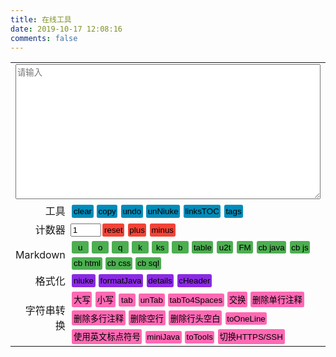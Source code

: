 ```yaml
---
title: 在线工具
date: 2019-10-17 12:08:16
comments: false
---
```

<div id="panel"><table><tr style="width: 100%;"><td colspan="2" style="width: 100%;"><textarea rows="14" id="input" placeholder="请输入" contenteditable="true" class="block"></textarea></td></tr><tr><td class="td-right">工具</td><td class="td-padding"><button class="mybtn" onclick="clearInput()">clear</button><button class="mybtn" onclick="copy()">copy</button><button class="mybtn" onclick="undo()">undo</button><button class="mybtn" onclick="unNiuke()">unNiuke</button><button class="mybtn" onclick="linksTOC()">linksTOC</button><button class="mybtn" onclick="tags()">tags</button></td></tr><tr><td class="td-right">计数器</td><td class="td-padding"><input type="text" name="counter" id="counter" value="1" size="3" /><button class="mybtn red" onclick="document.getElementById('counter').value='1'">reset</button><button class="mybtn red" onclick="plus()">plus</button><button class="mybtn red" onclick="minus()">minus</button></td></tr><tr><td class="td-right">Markdown</td><td class="td-padding"><button class="mybtn green" onclick="mdU()">u</button><button class="mybtn green" onclick="mdO()">o</button><button class="mybtn green" onclick="mdQ()">q</button><button class="mybtn green" onclick="mdK()">k</button><button class="mybtn green" onclick="mdKs()">ks</button><button class="mybtn green" onclick="mdB()">b</button><button class="mybtn green" onclick="mdtableCopy()">table</button><button class="mybtn green" onclick="mdU2T()">u2t</button><button class="mybtn green" onclick="frontMatter()">FM</button><button class="mybtn green" onclick="mdCb('java')">cb&nbsp;java</button><button class="mybtn green" onclick="mdCb('javascript')">cb&nbsp;js</button><button class="mybtn green" onclick="mdCb('html')">cb&nbsp;html</button><button class="mybtn green" onclick="mdCb('css')">cb&nbsp;css</button><button class="mybtn green" onclick="mdCb('sql')">cb&nbsp;sql</button></td></tr><tr><td class="td-right">格式化</td><td class="td-padding"><button class="mybtn blueviolet" onclick="niuke()">niuke</button><button class="mybtn blueviolet" onclick="formatJava()">formatJava</button><button class="mybtn blueviolet" onclick="toggleFold()">details</button><button class="mybtn blueviolet" onclick="cHeader()">cHeader</button></td></tr><tr><td class="td-right">字符串转换</td><td class="td-padding"><button class="mybtn HotPink" onclick="upperCase()">大写</button><button class="mybtn HotPink" onclick="lowerCase()">小写</button><button class="mybtn HotPink" onclick="tab()">tab</button><button class="mybtn HotPink" onclick="unTab()">unTab</button><button class="mybtn HotPink" onclick="tabTo4Spaces()">tabTo4Spaces</button><button class="mybtn HotPink" onclick="swap()">交换</button><button class="mybtn HotPink" onclick="deleteSingleLineComment()">删除单行注释</button><button class="mybtn HotPink" onclick="deleteMultilineComments()">删除多行注释</button><button class="mybtn HotPink" onclick="deleteBlankLine()">删除空行</button><button class="mybtn HotPink" onclick="deleteSpaceStart()">删除行头空白</button><button class="mybtn HotPink" onclick="toOneLine()">toOneLine</button><button class="mybtn HotPink" onclick="toEnPunctuation()">使用英文标点符号</button><button class="mybtn HotPink" onclick="miniJava()">miniJava</button><button class="mybtn HotPink" onclick="toTools()">toTools</button><button class="mybtn HotPink" onclick="switchHttpsSsh()">切换HTTPS/SSH</button></td></tr></table></div>
<style>
    .mybtn {
        background-color: #008CBA;
        border: none;
        padding: 0.2em 0.2em 0.2em 0.2em;
        text-align: center;
        text-decoration: none;
        display: inline-block;
        margin: 0.2em 0.2em 0.2em 0.2em;
        cursor: pointer;
        min-width: 2em;
        border-radius: 0.2em;
    }
    .tools {
        display: block;
        margin: 0.5em;
    }
    .block {
        display: block;
    }
    .red {
        background-color: #f44336;
    }
    .green {
        background-color: #4CAF50;
    }
    .pink {
        background-color: #FF00FF;
    }
    .HotPink {
        background-color: HotPink;
    }
    .blue {
        background-color: #008CBA;
    }
    .blueviolet {
        background-color: BlueViolet;
    }
    .brown {
        background-color: brown;
    }
    .yellow {
        background-color: yellow;
    }
    .crimson {
        background-color: crimson;
    }
    .black {
        background-color: black;
    }
    .gray {
        background-color: #555555;
    }
    textarea {
        width: 100%;
        height: 100%;
    }
    table {
        width: 100%;
    }
    .td-right {
        text-align: right;
    }
    .td-padding {
        padding: 0em;
    }
    /* 覆盖样式 */
    header.post-header div.post-meta {
        margin-bottom: 0.875em;
    }
    div.posts-expand div.post-block {
        padding-top: 0em;
    }
    input[type="checkbox"] {
        background-color: blue;
    }
</style>
<script>
    var input = document.getElementById("input");
    var inputBackup;
    var timeOut;
    var depth = 0;
    function checkInput() {
        return !(input.value === null || input.value === "");
    }
    function backupInput() {
        inputBackup = input.value;
    }
    function undo() {
        input.value = inputBackup;
        if (timeOut != null) {
            window.clearTimeout(timeOut);
        }
        input.select();
        document.execCommand("Copy");
        input.blur();
    }
    function tags() {
        input.value = "\ntags: 有空了解一下";
        copy();
    }
    function linksTOC(text) {
        if (text == null) {
            result(linksTOC(input.value));
        } else {
            var toc = '';
            var head = "<div id=\"my_toc\">\n\n";
            var tail =
                "\n</div>\n<script>if (navigator.platform.search('arm')==-1){document.getElementById('my_toc').style.display = 'none';}" +
                "<__script>\n".replace("__", "/");
            var regex = /^(#+) (.+?)(?: #*)?$/mg;
            var matchs = text.match(regex);
            var resultStr = "";
            var item = '';
            var tabs = '';
            var title = '';
            var MdLinkRegex = /\[(.+?)\]\(.+?\)/;
            for (var i = 0; i < matchs.length; i++) {
                tabs = generateIndentation(matchs[i].replace(regex, "$1").length - 1);
                title = matchs[i].replace(regex, "$2");
                if (title.match(MdLinkRegex)) {
                    title = title.replace(MdLinkRegex, '$1');
                }
                item = tabs + "- [" + title + "](/links/#" + title + ")" + "\n"
                resultStr += item;
            }
            toc = head + resultStr + tail;
            var regexs = /[<]div id='my_toc'>\n\n(.+\n)+\n<[/]div>\n[<]script>.+<[/]script>\n/m;
            text = text.replace(regexs, toc);
            return text;
        }
    }
    function generateIndentation(count) {
        var indentation = '';
        for (var i = 0; i < count; i++) {
            indentation += "    ";
        }
        return indentation;
    }
    function clearInput() {
        input.value = "";
    }
    function copy() {
        if (timeOut != null) {
            window.clearTimeout(timeOut);
        }
        input.select();
        document.execCommand("Copy");
        input.placeholder = "运行结果已经复制到剪贴板中!";
        input.blur();
        timeOut = window.setTimeout(clearInput, 10000);
    }
    function result(text) {
        backupInput();
        input.value = text;
        copy();
    }
    function plus() {
        var counter = document.getElementById('counter');
        counter.value = Number(counter.value) + 1
    }
    function minus() {
        var counter = document.getElementById('counter');
        var minus1 = Number(counter.value) - 1;
        counter.value = (minus1) > 0 ? minus1 : 1;
    }
    function upperCase() {
        if (checkInput()) {
            result(input.value.toUpperCase());
        } else {
            input.placeholder = "请先输入!";
        }
    }
    function lowerCase() {
        if (checkInput()) {
            result(input.value.toLowerCase());
        } else {
            input.placeholder = "请先输入!";
        }
    }
    function deleteSingleLineComment(text) {
        if (typeof (text) == "undefined") {
            result(deleteSingleLineComment(input.value));
        }
        else {
            text = text.replace(/^[ ]*<!--.+-->/mg, "");
            text = text.replace(/^[ ]*\/\/.*\n/mg, "");
            return text;
        }
    }
    function deleteBlankLine(text) {
        if (typeof (text) == "undefined") {
            text = input.value;
            result(text.replace(/^[ ]*\n/mg, ""));
        }
        else {
            text = text.replace(/^[ ]*$\n/mg, "");
            text = text.replace(/\n^[ ]*$/mg, "");
            return text;
        }
    }
    function tab() {
        result(input.value.replace(/^/mg, "    "));
    }
    function unTab(text) {
        if (typeof (text) == "undefined") {
            result(unTab(input.value));
        }
        else {
            return text.replace(/^    /mg, "");
        }
    }
    function tabTo4Spaces(text) {
        if (typeof (text) == "undefined") {
            result(tabTo4Spaces(input.value));
        } else {
            return text.replace(/\t/mg, "    ");
        }
    }
    function deleteMultilineComments(text) {
        if (typeof (text) == "undefined") {
            result(deleteMultilineComments(input.value));
        } else {
            return text.replace(/\/\*{1,2}\n(?:[ ]*\*.*?\n)+/mg, "");
        }
    }
    function deleteSpaceStart(text) {
        if (typeof (text) == "undefined") {
            result(deleteBlankLine(input.value));
        } else {
            return text.replace(/^[ ]+/mg, "");
        }
    }
    function toOneLine(text) {
        if (typeof (text) == "undefined") {
            result(toOneLine(input.value));
        }
        else {
            text = text.replace(/^[ ]+/mg, "");
            text = text.replace(/\n/mg, "");
            return text;
        }
    }
    function toEnPunctuation(text) {
        if (typeof (text) == "undefined") {
            result(toEnPunctuation(input.value));
        }
        else {
            text = text.replace(/“/g, '"');
            text = text.replace(/”/g, '"');
            text = text.replace(/‘/g, "'");
            text = text.replace(/’/g, "'");
            text = text.replace(/，/g, ",");
            text = text.replace(/！/g, "!");
            text = text.replace(/：/g, ":");
            text = text.replace(/；/g, ";");
            text = text.replace(/（/g, "(");
            text = text.replace(/）/g, ")");
            return text;
        }
    }
    function miniDiv(text) {
        var miniText = text.match(/([ ]*<div id="panel">\n(?:.*\n)+?[ ]*<\/div>)/m)[0];
        console.log(miniText);
        miniText = toOneLine(miniText);
        text = text.replace(/([ ]*<div id="panel">\n(?:.*\n)+?[ ]*<\/div>)/m, "");
        return miniText + text;
    }
    function toTools() {
        var header = "---\ntitle: 在线工具\ndate: 2019-10-17 12:08:16\ncomments: false\n---\n"
        var text = input.value;
        text = deleteSingleLineComment(text);
        text = deleteBlankLine(text)
        text = text.replace(/(?:.*\n)+<body>\n/m, "");
        text = text.replace(/<\/body>\n(?:.*\n?)*/m, "");
        text = miniDiv(text);
        text = unTab(text);
        text = header + text;
        result(text)
    }
    function switchHttpsSsh(text) {
        if (text == null) {
            result(switchHttpsSsh(input.value));
        } else {
            var httpsRegex = /^https:\/\/(.+?)\/(.+?\/.+?\.git)$/;
            var sshRegex = /^git@(.+?):(.+?\/.+?\.git)$/;
            if (httpsRegex.test(text)) {
                text = text.replace(httpsRegex, "git@$1:$2");
            } else if (sshRegex.test(text)) {
                text = text.replace(sshRegex, "https://$1/$2");
            }
            return text;
        }
    }
    function swap(text) {
        if (text == null) {
            result(swap(input.value));
        } else {
            var LegalInput = /^(.+?)([, _])(.+?)$/;
            if (LegalInput.test(text)) {
                return text.replace(LegalInput, "$3$2$1");
            } else {
                return "非法输入,请输入一个以[,_ ]";
            }
        }
    }
    function mdU() {
        var text = input.value;
        text = deleteBlankLine(text);
        var ErrorStartCharacterRegex = /^[^a-zA-Z0-9\u4e00-\u9fa5][ ]+/mg;
        text = text.replace(ErrorStartCharacterRegex, "");
        text = text.replace(/^(.+)/mg, "- $1");
        text = deleteBlankLine(text);
        text = text + "\n";
        result(text);
    }
    function mdO() {
        var text = input.value;
        text = deleteBlankLine(text);
        var ErrorStartCharacterRegex = /^[^a-zA-Z0-9\u4e00-\u9fa5][ ]+/mg;
        text = text.replace(ErrorStartCharacterRegex, "");
        var lines = text.split(/\n/mg);
        var outText = "";
        lines.forEach(function (item, index) {
            outText += (index + 1) + ". " + item + "\n";
        })
        outText = outText + "\n";
        result(outText);
    }
    function mdQ() {
        var text = input.value;
        text = deleteBlankLine(text);
        var ErrorStartCharacterRegex = /^[^a-zA-Z0-9\u4e00-\u9fa5][ ]+/mg;
        text = text.replace(ErrorStartCharacterRegex, "")
        text = text.replace(/^/mg, "> ");
        text = text + "\n";
        result(text);
    }
    function mdK() {
        result("`" + input.value + "`");
    }
    function mdKs(text) {
        if (typeof (text) == "undefined") {
            result(mdKs(input.value));
        } else {
            text = text.replace(/`?((?:-(?! ))?[a-zA-Z<][a-zA-Z0-9 ():\_.\/\[\]<>,+="?-]*[a-zA-Z0-9);>/.\*\]])`?/mg,
                "`$1`");
            text = text.replace(/\(`(.+?)\)`/mg, "(`$1`)");
            return text;
        }
    }
    function mdB() {
        result("**" + input.value + "**");
    }
    function toggleFold(text) {
        if (text == null) {
            toggleFold(input.value);
        } else {
            var first = "<details><summary>展开/折叠</summary>\n\n" + text + "\n\n</details>";
            result(first);
            return first;
        }
    }
    function mdCb(Language) {
        result("```" + Language + "\n" + input.value + "\n```");
    }
    function mdU2T() {
        var tableHead = "||描述|\n|:--|:--|\n"
        var text = input.value;
        text = deleteSpaceStart(text);
        text = deleteBlankLine(text);
        text = toEnPunctuation(text);
        text = mdKs(text);
        text = text.replace(/^[-*] /mg, "");
        text = text.replace(/^(`.+?`):/mg, "$1|");
        text = text.replace(/^/mg, "|");
        text = text.replace(/$/mg, "|");
        text = tableHead + text;
        result(text);
    }
    function mdtableCopy() {
        var text = input.value;
        text = text.replace(/[ ]{2,}/mg, "|");
        text = text.replace(/^/mg, "|");
        text = text.replace(/$/mg, "|");
        var strs = text.split("\n");
        text = '';
        strs.forEach(function (item, index) {
            console.log(index)
            if (index == 1) {
                text += item.replace(/[^|]+/mg, ":--") + "\n";
            }
            text += item + "\n";
        });
        result(text);
    }
    function frontMatter(text) {
        if (text == null) {
            result(frontMatter(input.value))
        } else {
            var legalLinuxHexoPostsPath = /^.+\/source\/_posts(\/.+)\/(.+)\.md/;
            if (legalLinuxHexoPostsPath.test(text)) {
                var categories = "categories: " + text.replace(legalLinuxHexoPostsPath, "$1").replace(/\//mg,
                    "\n  - ");
                var title = "title: " + text.replace(legalLinuxHexoPostsPath, "$2");
                var fm = "---\n" + title + "\n" + categories + "\n---\n";
                return fm;
            }
            return text;
        }
    }
    function unNiuke() {
        undo();
        minus();
    }
    function niuke() {
        var problem = '';
        var selects = '';
        var answer = '';
        var selectStart = 0;
        var selectEnd = 0;
        var counter = document.getElementById("counter");
        var text = input.value;
        text = toEnPunctuation(text);
        selects = text.match(/(?:[A-z]\n.+?\n)+/mg)[0];
        selectStart = text.indexOf(selects);
        selectEnd = selectStart + selects.length;
        selects = mdKs(selects);
        selects = selects.replace(/([A-Z])\n(.+)/mg, "- $1 $2");
        problem += text.substring(0, selectStart);
        problem = deleteBlankLine(problem) + "\n";
        answer = text.substring(selectEnd);
        answer = deleteBlankLine(answer);
        answer = answer.replace(/(^正确答案: `?[A-Za-z]+`?$)/mg,
            "\n## 解析\n<details><summary>显示答案/隐藏答案</summary>$1</details>\n\n");
        text = "\n# 题目" + counter.value + " 考点:\n" + problem + selects + answer;
        result(text);
        plus();
    }
    function convertSingleLineComments(text) {
        return text.replace(/(?:[ ]*)(\/\/.+)/mg, "$1__newLine__");
    }
    function restoreSingleLineComment(text) {
        var textTemp = '';
        var regex = /([ ]*)(?:(\/\/.+?)__newLine__)+(.*)/mg;
        var flag;
        if ((flag = regex.test(text))) {
            var singleLineComments = text.match(regex);
            var tabs = '';
            var start = 0;
            var end = 0;
            for (var i = 0; i < singleLineComments.length; i++) {
                var recovery = '';
                start = text.indexOf(singleLineComments[i]);
                textTemp += text.substring(end, start);
                end = start + singleLineComments[i].length;
                var singleLineCommentArr = singleLineComments[i].split("__newLine__");
                for (var j = 0; j < singleLineCommentArr.length; j++) {
                    if (j == 0) {
                        tabs = singleLineCommentArr[j].substring(0, singleLineCommentArr[j].indexOf("//"));
                        recovery += singleLineCommentArr[j] + "\n";
                    } else {
                        recovery += tabs + singleLineCommentArr[j] + "\n";
                    }
                }
                textTemp += recovery;
            }
        }
        textTemp += text.substring(end);
        return textTemp;
    }
    function restoreFor(text) {
        return text.replace(/for[ ]*\((.*?);\n?[ ]*(.*?);\n?[ ]*(.+)\)/mg, "for($1;$2;$3)");
    }
    function formatJavaCode(text) {
        if (typeof (text) == "undefined") {
            console.log("请输入参数");
        } else {
            var lineTemp = '';
            var value = '';
            for (var i = 0; i < text.length; i++) {
                value = text[i];
                if (value == "{") {
                    depth++;
                    lineTemp
                        += "{" + "\n" + depthTab(depth);
                } else if (value == "}") {
                    depth--;
                    lineTemp += "\n" + depthTab(depth) +
                        "}" + "\n" + depthTab(depth);
                    if (depth == 0) {
                        lineTemp += "\n";
                    }
                } else if (value == ";") {
                    lineTemp
                        += ";" + "\n" + depthTab(depth);
                } else {
                    lineTemp += value;
                }
            }
            return lineTemp;
        }
    }
    function formatJava(text) {
        if (typeof (text) == "undefined") {
            result(formatJava(input.value));
        }
        else {
            text = toEnPunctuation(text);
            text = convertSingleLineComments(text);
            text = toOneLine(text);
            text = formatJavaCode(text);
            text = restoreSingleLineComment(text);
            text = deleteBlankLine(text);
            text = restoreFor(text);
            return text;
        }
    }
    function depthTab(depth) {
        var tab = "    ";
        var depthTabs = '';
        for (var i = 0; i < depth; i++) {
            depthTabs += tab;
        }
        return depthTabs;
    }
    function miniJava() {
        var text = input.value;
        text = deleteMultilineComments(text);
        text = deleteSingleLineComment(text);
        text = formatJava(text);
        text = deleteSingleLineComment(text);
        text = deleteBlankLine(text);
        result(text);
    }
    function cHeader() {
        if (checkInput()) {
            var legalFileName = /^[a-zA-Z_]\w*$/;
            if (legalFileName.test(input.value)) {
                var upperCase = input.value.toUpperCase();
                var text = "//" + input.value + ".h\n" + "#ifndef _" + upperCase + "_H_ //如果没有引入头文件" + input
                    .value + ".h\n" + "    #define _" + upperCase + "_H_ //那就引入头文件" + input.value + ".h\n" +
                    "#endif";
                result(text);
            } else {
                input.placeholder = "输入文件名格式错误,请以字母或下划线开头!";
            }
        } else {
            input.placeholder = "请先输入不带后缀的头文件名称";
        }
    }
</script>
